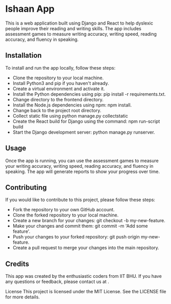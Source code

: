 # Ishaan App

This is a web application built using Django and React to help dyslexic people improve their reading and writing skills. The app includes assessment games to measure writing accuracy, writing speed, reading accuracy, and fluency in speaking. 

## Installation

To install and run the app locally, follow these steps:

- Clone the repository to your local machine.
- Install Python3 and pip if you haven't already.
- Create a virtual environment and activate it.
- Install the Python dependencies using pip: pip install -r requirements.txt.
- Change directory to the frontend directory.
- Install the Node.js dependencies using npm: npm install.
- Change back to the project root directory.
- Collect static file using python manage.py collectstatic
- Create the React build for Django using the command: npm run-script build
- Start the Django development server: python manage.py runserver.

## Usage

Once the app is running, you can use the assessment games to measure your writing accuracy, writing speed, reading accuracy, and fluency in speaking. The app will generate reports to show your progress over time.

## Contributing

If you would like to contribute to this project, please follow these steps:

- Fork the repository to your own GitHub account.
- Clone the forked repository to your local machine.
- Create a new branch for your changes: git checkout -b my-new-feature.
- Make your changes and commit them: git commit -m 'Add some feature'.
- Push your changes to your forked repository: git push origin my-new-feature.
- Create a pull request to merge your changes into the main repository.

## Credits

This app was created by the enthusiastic coders from IIT BHU. If you have any questions or feedback, please contact us at .

License
This project is licensed under the MIT License. See the LICENSE file for more details.
